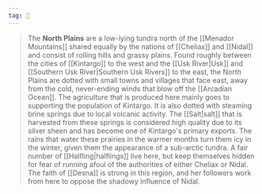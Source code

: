 ```yaml
---
tag: 🌾
---
```

> The **North Plains** are a low-lying tundra north of the [[Menador Mountains]] shared equally by the nations of [[Cheliax]] and [[Nidal]] and consist of rolling hills and grassy plains.
> Found roughly between the cities of [[Kintargo]] to the west and the [[Usk River|Usk]] and [[Southern Usk River|Southern Usk Rivers]] to the east, the North Plains are dotted with small towns and villages that face east, away from the cold, never-ending winds that blow off the [[Arcadian Ocean]]. The agriculture that is produced here mainly goes to supporting the population of Kintargo. It is also dotted with steaming brine springs due to local volcanic activity. The [[Salt|salt]] that is harvested from these springs is considered high quality due to its silver sheen and has become one of Kintargo's primary exports.
> The rains that water these prairies in the warmer months turn them icy in the winter, given them the appearance of a sub-arctic tundra. A fair number of [[Halfling|halflings]] live here, but keep themselves hidden for fear of running afoul of the authorities of either Cheliax or Nidal.
> The faith of [[Desna]] is strong in this region, and her followers work from here to oppose the shadowy influence of Nidal.









